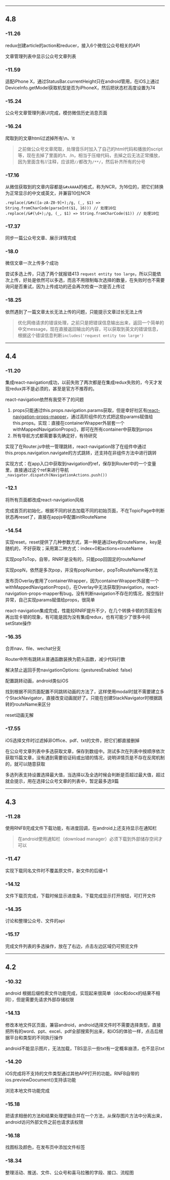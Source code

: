 ------

## 4.8 
### -11.26 
redux创建article的action和reducer，接入6个微信公众号相关的API

文章管理列表中显示公众号文章列表

### -11.59 
适配iPhone X，通过StatusBar.currentHeight只在android管用，在iOS上通过DeviceInfo.getModel获取机型是否为iPhoneX，然后把状态栏高度设置为74

### -15.24 
公众号文章管理列表UI完成，模仿微信历史消息页面

### -16.24 
爬取到的文章html过滤掉所有\n、\t

> 之前做公众号文章爬取，处理音乐时加入了自己的html代码和播放的script等，现在去掉了里面的/t、/n，相当于压缩代码，去掉之后无法正常播放，因为里面含有//注释，应该把`//`都改为`/**/`，然后补齐所有的分号

### -17.16 
从微信获取到的文章内容都是`&#xAAAA`的格式，称为NCR，为16位的，把它们转换为正常显示的中文或英文，并兼容10位NCR

```
.replace(/&#x([a-zA-Z0-9]+);/g, (_, $1) => String.fromCharCode(parseInt($1, 16))) // 处理16位
.replace(/&#(\d+);/g, (_, $1) => String.fromCharCode($1)) // 处理10位
```

### -17.37 
同步一篇公众号文章、展示详情完成

### -18.0 
微信文章一次上传多个成功

尝试多选上传，只选了两个就报错413  `request entity too large`，所以只能依次上传，好处是依然可以多选，而且不用限制每次选择的数量，在失败时也不需要询问是否重试，因为上传成功的还会再次检查一次是否上传过

### -18.25 
依然遇到了一篇文章太长无法上传的问题，只能提示文章过长无法上传

> 优化网络请求的错误处理，之前只是把错误信息输出出来，返回一个简单的中文message，现在直接返回输出的内容，可以获取到英文的错误信息，根据这个错误信息判断`includes('request entity too large')`


------

## 4.4 
### -11.20 
集成react-navigation成功，以前失败了两次都是在集成redux失败的，今天才发现redux并不是必须的，甚至是官方不推荐的。

react-navigation依然有我受不了的问题

1. props只能通过this.props.navigation.params获取，但是幸好社区有[react-navigation-props-mapper](https://github.com/vonovak/react-navigation-props-mapper)，通过高阶组件的方式把这些params赋值给this.props。实现：直接在containerWrapper外层套一个withMappedNavigationProps()，即可在所有container中获取到props
2. 所有导航方式都需要事先确定好，有待研究

实现了在Router.js中统一管理跳转，react-navigation除了在组件中通过this.props.navigation.navigate的方式跳转，还支持在非组件方法中进行跳转

实现方式：在app入口中获取到navigation的ref，保存到Router中的一个变量里，直接通过这个ref来进行导航`_navigator.dispatch(NavigationActions.push())`

### -12.1 
将所有页面都改成react-navigation风格

完成首页的初始化，根据不同的状态加载不同的初始页面，不在TopicPage中判断状态再reset了，直接在appjs中配置initRouteName

### -14.54 
实现reset，reset提供了几种参数方式，第一种是通过key和routeName，key是随机的，不好获取；采用第二种方式：index=0和actions=routeName

实现popToTop，自带，RNRF是没有的，只能pop回固定的routeNamef

实现popN，依然是多次pop，并没有popNumber，popToRouteName等方法

发布页Overlay套用了containerWrapper，因为containerWrapper外层套一个withMappedNavigationProps()，在Overlay中无法获取到navigation，react-navigation-props-mapper有bug，没有判断navigation不存在的情况，报空指针异常，自己实现params赋值给props，很简单

react-navigation集成完成，性能较RNRF提升不少，在几个转换卡顿的页面没有再出现卡顿的现象，有可能是因为没有集成redux，也有可能少了很多中间setState操作

### -16.35 
合并nav、file、wechat分支

Router中所有跳转从普通函数装换为箭头函数，减少代码行数

解决禁止返回手势navigationOptions: {gesturesEnabled: false}

配置跳转动画，android类似iOS

找到根据不同页面配置不同跳转动画的方法了，这样使用modal时就不需要建立多个StackNavigator，直接改变动画就好了。只能在创建StackNavigator时根据跳转的routeName来区分

reset动画无解

### -17.55 
iOS选择文件时过滤掉非Office、pdf、txt的文件，把它们都直接删掉

在公众号文章列表中多选获取文章，保存到数组中。测试多次在列表中按顺序依次获取15篇文章，没有遇到需要验证码或出错的情况，说明详情页是不存在反爬机制的，就可以随意获取

多选列表支持设置选择最大值，当选择以及全选时候会判断是否超过最大值，超过就会提示，用在选择公众号文章的列表中，暂定最多选9篇


------

## 4.3 
### -11.28 
使用RNFB完成文件下载功能，有进度回调，在android上还支持显示在通知栏

> 在android使用通知栏（download manager）必须下载到外部储存空间才可以

### -11.47 
实现下载同名文件时不覆盖原文件，新文件的后缀+1

### -14.12 
文件下载页完成，下载时候显示进度条，下载完成显示打开按钮，可打开文件

### -14.35 
讨论和整理公众号、文件的api

### -15.17 
完成文件列表的多选操作，放在了右边，点击左边区域仍可预览文件


------

## 4.2 
### -10.32 
android 根据后缀检索文件功能完成，实现起来很简单（doc和docx的结果不相同），但是需要先请求外部存储权限

### -14.13 
修改本地文件区页面，兼容android，android选择文件时不需要选择类型，直接把所有的word、ppt、excel、pdf全部搜索列出来，和iOS的体验一样，点击后根据平台和类型的不同执行操作

android不能显示图片，无法加载，TBS显示一些txt有一定概率崩溃，也不显示txt

### -14.20 
iOS完成将不支持的文件类型通过其他APP打开的功能。RNFB自带的ios.previewDocument()支持该功能

浏览本地文件功能完成

### -15.18 
把请求相册的方法和结果处理逻辑合并在一个方法，从保存图片方法中分离出来，android访问外部文件之前也请求该权限

### -16.18 
找图标及颜色，在发布页中添加文件标签

### -18.34 
整理活动、推送、文件、公众号和喜马拉雅的字段、接口、流程图

